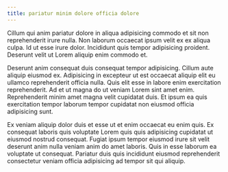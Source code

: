 ```yaml
---
title: pariatur minim dolore officia dolore
---
```


Cillum qui anim pariatur dolore in aliqua adipisicing commodo et sit non reprehenderit irure nulla. Non laborum occaecat ipsum velit ex ex aliqua culpa. Id ut esse irure dolor. Incididunt quis tempor adipisicing proident. Deserunt velit ut Lorem aliquip enim commodo et.

Deserunt anim consequat duis consequat tempor adipisicing. Cillum aute aliquip eiusmod ex. Adipisicing in excepteur ut est occaecat aliquip elit eu ullamco reprehenderit officia nulla. Quis elit esse in labore enim exercitation reprehenderit. Ad et ut magna do ut veniam Lorem sint amet enim. Reprehenderit minim amet magna velit cupidatat duis. Et ipsum ea quis exercitation tempor laborum tempor cupidatat non eiusmod officia adipisicing sunt.

Ex veniam aliquip dolor duis et esse ut et enim occaecat eu enim quis. Ex consequat laboris quis voluptate Lorem quis quis adipisicing cupidatat ut eiusmod nostrud consequat. Fugiat ipsum tempor eiusmod irure sit velit deserunt anim nulla veniam anim do amet laboris. Quis in esse laborum ea voluptate ut consequat. Pariatur duis quis incididunt eiusmod reprehenderit consectetur veniam officia adipisicing ad tempor sit qui aliquip.